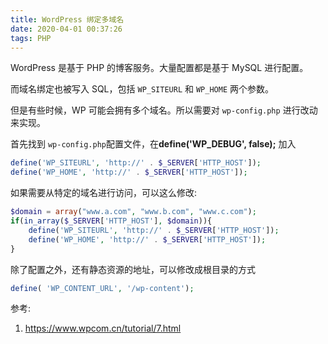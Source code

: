 ```yaml
---
title: WordPress 绑定多域名
date: 2020-04-01 00:37:26
tags: PHP
---
```


WordPress 是基于 PHP 的博客服务。大量配置都是基于 MySQL 进行配置。

而域名绑定也被写入 SQL，包括 `WP_SITEURL` 和 `WP_HOME` 两个参数。



但是有些时候，WP 可能会拥有多个域名。所以需要对 `wp-config.php` 进行改动来实现。



首先找到 `wp-config.php`配置文件，在**define('WP_DEBUG', false);**  加入

```php
define('WP_SITEURL', 'http://' . $_SERVER['HTTP_HOST']);
define('WP_HOME', 'http://' . $_SERVER['HTTP_HOST']);
```



如果需要从特定的域名进行访问，可以这么修改:

```php
$domain = array("www.a.com", "www.b.com", "www.c.com"); 
if(in_array($_SERVER['HTTP_HOST'], $domain)){
    define('WP_SITEURL', 'http://' . $_SERVER['HTTP_HOST']);
    define('WP_HOME', 'http://' . $_SERVER['HTTP_HOST']);
}
```



除了配置之外，还有静态资源的地址，可以修改成根目录的方式

```php
define( 'WP_CONTENT_URL', '/wp-content');
```



参考:

1. https://www.wpcom.cn/tutorial/7.html
